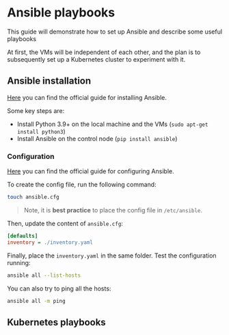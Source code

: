 # Ansible playbooks

This guide will demonstrate how to set up Ansible and describe some useful playbooks

At first, the VMs will be independent of each other, and the plan is to subsequently set up a Kubernetes cluster to experiment with it.

## Ansible installation

[Here](https://docs.ansible.com/ansible/latest/installation_guide/intro_installation.html) you can find the official guide for installing Ansible.

Some key steps are:

- Install Python 3.9+ on the local machine and the VMs (`sudo apt-get install python3`)
- Install Ansible on the control node (`pip install ansible`)

### Configuration

[Here](https://docs.ansible.com/ansible/latest/reference_appendices/config.html) you can find the official guide for configuring Ansible.

To create the config file, run the following command:

```bash
touch ansible.cfg
```

> Note, it is **best practice** to place the config file in `/etc/ansible`.

Then, update the content of `ansible.cfg`:

```ini
[defaults]
inventory = ./inventory.yaml
```

Finally, place the `inventory.yaml` in the same folder. Test the configuration running:

```bash
ansible all --list-hosts
```

You can also try to ping all the hosts:

```bash
ansible all -m ping
```

## Kubernetes playbooks

